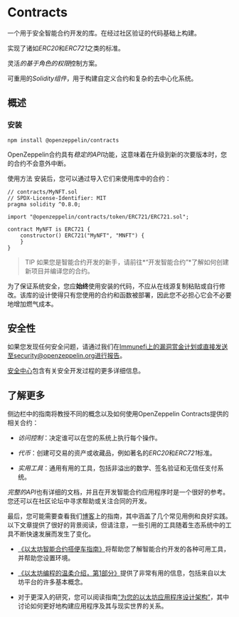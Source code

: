 # Contracts
一个用于安全智能合约开发的库。在经过社区验证的代码基础上构建。

实现了诸如*ERC20*和*ERC721*之类的标准。

灵活*的基于角色的权限*控制方案。

可重用的*Solidity组件*，用于构建自定义合约和复杂的去中心化系统。

## 概述

### 安装
```
npm install @openzeppelin/contracts
```

OpenZeppelin合约具有*稳定的API*功能，这意味着在升级到新的次要版本时，您的合约不会意外中断。

使用方法
安装后，您可以通过导入它们来使用库中的合约：
```
// contracts/MyNFT.sol
// SPDX-License-Identifier: MIT
pragma solidity ^0.8.0;

import "@openzeppelin/contracts/token/ERC721/ERC721.sol";

contract MyNFT is ERC721 {
    constructor() ERC721("MyNFT", "MNFT") {
    }
}
```

>TIP
如果您是智能合约开发的新手，请前往*“开发智能合约”*了解如何创建新项目并编译您的合约。

为了保证系统安全，您应**始终**使用安装的代码，不应从在线源复制粘贴或自行修改。该库的设计使得只有您使用的合约和函数被部署，因此您不必担心它会不必要地增加燃气成本。

## 安全性
如果您发现任何安全问题，请通过我们在[Immunefi上的漏洞赏金计划](https://www.immunefi.com/bounty/openzeppelin)或直接发送至security@openzeppelin.org进行报告。

[安全中心](https://contracts.openzeppelin.com/security)包含有关安全开发过程的更多详细信息。

## 了解更多
侧边栏中的指南将教授不同的概念以及如何使用OpenZeppelin Contracts提供的相关合约：

* *访问控制*：决定谁可以在您的系统上执行每个操作。

* *代币*：创建可交易的资产或收藏品，例如著名的*ERC20*和*ERC721*标准。

* *实用工具*：通用有用的工具，包括非溢出的数学、签名验证和无信任支付系统。

*完整的API*也有详细的文档，并且在开发智能合约应用程序时是一个很好的参考。您还可以在社区论坛中寻求帮助或关注合同的开发。

最后，您可能需要查看我们[博客](https://blog.openzeppelin.com/guides/)上的指南，其中涵盖了几个常见用例和良好实践。以下文章提供了很好的背景阅读，但请注意，一些引用的工具随着生态系统中的工具不断快速发展而发生了变化。

* [《以太坊智能合约搭便车指南》](https://blog.openzeppelin.com/the-hitchhikers-guide-to-smart-contracts-in-ethereum-848f08001f05)将帮助您了解智能合约开发的各种可用工具，并帮助您设置环境。

* [《以太坊编程的温柔介绍，第1部分》](https://blog.openzeppelin.com/a-gentle-introduction-to-ethereum-programming-part-1-783cc7796094)提供了非常有用的信息，包括来自以太坊平台的许多基本概念。

* 对于更深入的研究，您可以阅读指南[“为您的以太坊应用程序设计架构”](https://blog.openzeppelin.com/designing-the-architecture-for-your-ethereum-application-9cec086f8317)，其中讨论如何更好地构建应用程序及其与现实世界的关系。